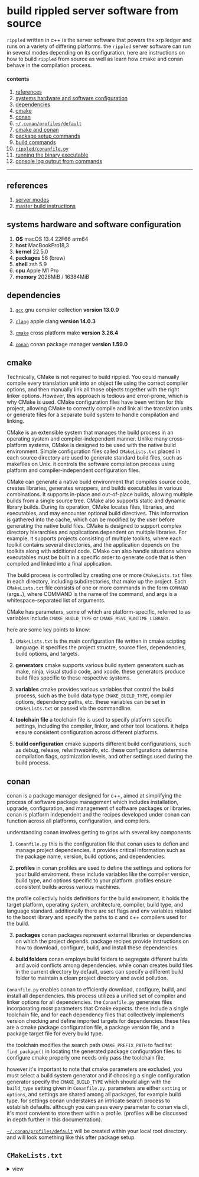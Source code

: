#  build rippled server software from source

`rippled` written in c++ is the server software that powers the xrp ledger and runs on a variety of differing platforms.  the `rippled` server software can run in several modes depending on its configuration, here are instructions on how to build `rippled` from source as well as learn how cmake and conan behave in the compilation process.

####  contents

1.  [references](#references)
2.  [systems hardware and software configuration](#systems-hardware-and-software-configuration)
3.  [dependencies](#dependencies) 
4.  [cmake](#cmake)
5.  [conan](#conan)
6.  [`~/.conan/profiles/default`](#conan-profiles-default)
7.  [cmake and conan](#cmake-and-conan)
8.  [package setup commands](#package-set-up-commands)
9.  [build commands](#build-commands)
10. [`rippled/conanfile.py`](#rippled-conanfile-py)
11. [running the binary executable](#running-the-binary-executable)
12. [console log output from commands](#console-log-output-from-commands)

---------------------------------------------------------------------------------------------------

##  references

1.  [server modes](https://xrpl.org/rippled-server-modes.html)
2.  [master build instructions](https://github.com/XRPLF/rippled/blob/master/BUILD.md#a-crash-course-in-cmake-and-conan)

##  systems hardware and software configuration

1.  **OS** macOS 13.4 22F66 arm64
2.  **host** MacBookPro18,3
3.  **kernel** 22.5.0
4.  **packages** 56 (brew)
5.  **shell** zsh 5.9
6.  **cpu** Apple M1 Pro
7.  **memory** 2026MiB / 16384MiB

##  dependencies

1.  [`gcc`](https://github.com/Homebrew/homebrew-core/blob/HEAD/Formula/gcc.rb) gnu compiler collection **version 13.0.0**

2.  [`clang`](https://opensource.apple.com/source/clang/clang-23/clang/tools/clang/docs/UsersManual.html) apple clang **version 14.0.3**

3.  [`cmake`](https://formulae.brew.sh/formula/cmake) cross platform make **version 3.26.4**

4.  [`conan`](https://conan.io/downloads.html) conan package manager **version 1.59.0**

##  cmake

Technically, CMake is not required to build rippled. You could manually compile every translation unit into an object file using the correct compiler options, and then manually link all those objects together with the right linker options. However, this approach is tedious and error-prone, which is why CMake is used. CMake configuration files have been written for this project, allowing CMake to correctly compile and link all the translation units or generate files for a separate build system to handle compilation and linking.  

CMake is an extensible system that manages the build process in an operating system and compiler-independent manner. Unlike many cross-platform systems, CMake is designed to be used with the native build environment. Simple configuration files called `CMakeLists.txt` placed in each source directory are used to generate standard build files, such as makefiles on Unix.  it controls the software compilation process using platform and compiler-independent configuration files.

CMake can generate a native build environment that compiles source code, creates libraries, generates wrappers, and builds executables in various combinations. It supports in-place and out-of-place builds, allowing multiple builds from a single source tree. CMake also supports static and dynamic library builds. During its operation, CMake locates files, libraries, and executables, and may encounter optional build directives. This information is gathered into the cache, which can be modified by the user before generating the native build files.  CMake is designed to support complex directory hierarchies and applications dependent on multiple libraries. For example, it supports projects consisting of multiple toolkits, where each toolkit contains several directories, and the application depends on the toolkits along with additional code. CMake can also handle situations where executables must be built in a specific order to generate code that is then compiled and linked into a final application.

The build process is controlled by creating one or more `CMakeLists.txt` files in each directory, including subdirectories, that make up the project. Each `CMakeLists.txt` file consists of one or more commands in the form `COMMAND` (args..), where COMMAND is the name of the command, and args is a whitespace-separated list of arguments.

CMake has parameters, some of which are platform-specific, referred to as variables include `CMAKE_BUILD_TYPE` or `CMAKE_MSVC_RUNTIME_LIBRARY`.

here are some key points to know:

1.  `CMakeLists.txt` is the main configuration file written in cmake scipting language.  it specifies the project structre, source files, dependencies, build options, and targets. 

2.  **generators**  cmake supports various build system generators such as make, ninja, visual studio code, and xcode.  these generators produce build files specific to these respective systems.

3.  **variables** cmake provides various variables that control the build process, such as the build data type `CMAKE_BUILD_TYPE`, compiler options, dependency paths, etc.  these variables can be set in `CMakeLists.txt` or passed via the commandline.

4.  **toolchain file** a toolchain file is used to specify platform specific settings, including the compiler, linker, and other tool locations.  it helps ensure consistent configuration across different platforms.

5.  **build configuration**  cmake supports different build configurations, such as debug, release, relwithwebinfo, etc.  these configurations determine compilation flags, optimization levels, and other settings used during the build process.

##  conan

conan is a package manager designed for c++, aimed at simplifying the process of software package management which includes installation, upgrade, configuration, and management of software packages or libraries.  conan is platform independent and the recipes developed under conan can function across all platforms, configuration, and compilers.

understanding conan involves getting to grips with several key components

1.  `Conanfile.py`  this is the configuration file that conan uses to defien and manage project dependencies.  it provides critical information such as the package name, version, build options, and dependencies.

2.  **profiles** in conan profiles are used to define the settings and options for your build enviroment.  these include variables like the compiler version, build type, and options specific to your platform.  profiles ensure consistent builds across various machines.

the profile collectivly holds definitions for the build enviroment.  it holds the target platform, operating system, architecture, compiler, build type, and language standard.  additionally there are set flags and env variables related to the boost library and specify the paths to c and c++ compilers used for the build.

3.  **packages**  conan packages represent external libraries or dependencies on which the project depends.  package recipes provide instructions on how to download, configure, build, and install these dependencies.

4.  **build folders** conan employs build folders to segregate different builds and avoid conflicts among dependencies.  while conan creates build files in the current directory by default, users can specify a different build folder to maintain a clean project directory and avoid pollution.

`Conanfile.py` enables conan to efficiently download, configure, build, and install all dependencies.  this process utilizes a unified set of compiler and linker options for all dependencies.  the `Conanfile.py` generates files incorporating most parameters that Cmake expects.  these include a single toolchain file, and for each dependency files that collectively implements version checking and define imported targets for dependencies.  these files are a cmake package configuration file, a package version file, and a package target file for every build type.

the toolchain modifies the search path `CMAKE_PREFIX_PATH` to facilitat `find_package()` in locating the generated package configuration files.  to configure cmake properly one needs only pass the toolchain file.

however it's important to note that cmake parameters are excluded, you must select a build system generator and if choosing a single configuration generator specify the `CMAKE_BUILD_TYPE` which should align with the `build_type` setting given in `Conanfile.py`.  parameters are either `setting` or `options`, and settings are shared among all packages, for example build type.  for settings conan understakes an intricate search process to establish defaults.  although you can pass every parameter to conan via cli, it's most convient to store them within a profile. (profiles will be discussed in depth further in this documentation). 

[`~/.conan/profiles/default`](#conan-profiles-default) will be created within your local root directory. and will look something like this after package setup.

##  `CMakeLists.txt`

<details><summary>view</summary>
<code>cmake_minimum_required(VERSION 3.16)

if(POLICY CMP0074)
  cmake_policy(SET CMP0074 NEW)
endif()
if(POLICY CMP0077)
  cmake_policy(SET CMP0077 NEW)
endif()

# Fix "unrecognized escape" issues when passing CMAKE_MODULE_PATH on Windows.
file(TO_CMAKE_PATH "${CMAKE_MODULE_PATH}" CMAKE_MODULE_PATH)
list(APPEND CMAKE_MODULE_PATH "${CMAKE_CURRENT_SOURCE_DIR}/Builds/CMake")

project(rippled)
set(CMAKE_CXX_EXTENSIONS OFF)
set(CMAKE_CXX_STANDARD 20)
set(CMAKE_CXX_STANDARD_REQUIRED ON)

# make GIT_COMMIT_HASH define available to all sources
find_package(Git)
if(Git_FOUND)
    execute_process(COMMAND ${GIT_EXECUTABLE} describe --always --abbrev=40
        OUTPUT_STRIP_TRAILING_WHITESPACE OUTPUT_VARIABLE gch)
    if(gch)
        set(GIT_COMMIT_HASH "${gch}")
        message(STATUS gch: ${GIT_COMMIT_HASH})
        add_definitions(-DGIT_COMMIT_HASH="${GIT_COMMIT_HASH}")
    endif()
endif() #git

if(thread_safety_analysis)
  add_compile_options(-Wthread-safety -D_LIBCPP_ENABLE_THREAD_SAFETY_ANNOTATIONS -DRIPPLE_ENABLE_THREAD_SAFETY_ANNOTATIONS)
  add_compile_options("-stdlib=libc++")
  add_link_options("-stdlib=libc++")
endif()

include (CheckCXXCompilerFlag)
include (FetchContent)
include (ExternalProject)
include (CMakeFuncs) # must come *after* ExternalProject b/c it overrides one function in EP
include (ProcessorCount)
if (target)
  message (FATAL_ERROR "The target option has been removed - use native cmake options to control build")
endif ()

include(RippledSanity)
include(RippledVersion)
include(RippledSettings)
include(RippledRelease)
# this check has to remain in the top-level cmake
# because of the early return statement
if (packages_only)
  if (NOT TARGET rpm)
    message (FATAL_ERROR "packages_only requested, but targets were not created - is docker installed?")
  endif()
  return ()
endif ()
include(RippledCompiler)
include(RippledInterface)

option(only_docs "Include only the docs target?" FALSE)
include(RippledDocs)
if(only_docs)
  return()
endif()

###

include(deps/Boost)
find_package(OpenSSL 1.1.1 REQUIRED)
set_target_properties(OpenSSL::SSL PROPERTIES
  INTERFACE_COMPILE_DEFINITIONS OPENSSL_NO_SSL2
)
add_subdirectory(src/secp256k1)
add_subdirectory(src/ed25519-donna)
find_package(lz4 REQUIRED)
# Target names with :: are not allowed in a generator expression.
# We need to pull the include directories and imported location properties
# from separate targets.
find_package(LibArchive REQUIRED)
find_package(SOCI REQUIRED)
find_package(SQLite3 REQUIRED)
find_package(Snappy REQUIRED)

option(rocksdb "Enable RocksDB" ON)
if(rocksdb)
  find_package(RocksDB REQUIRED)
  set_target_properties(RocksDB::rocksdb PROPERTIES
    INTERFACE_COMPILE_DEFINITIONS RIPPLE_ROCKSDB_AVAILABLE=1
  )
  target_link_libraries(ripple_libs INTERFACE RocksDB::rocksdb)
endif()

find_package(nudb REQUIRED)
find_package(date REQUIRED)
include(deps/Protobuf)
include(deps/gRPC)

target_link_libraries(ripple_libs INTERFACE
  ed25519::ed25519
  LibArchive::LibArchive
  lz4::lz4
  nudb::core
  OpenSSL::Crypto
  OpenSSL::SSL
  Ripple::grpc_pbufs
  Ripple::pbufs
  secp256k1::secp256k1
  soci::soci
  SQLite::SQLite3
)

if(reporting)
  find_package(cassandra-cpp-driver REQUIRED)
  find_package(PostgreSQL REQUIRED)
  target_link_libraries(ripple_libs INTERFACE
    cassandra-cpp-driver::cassandra-cpp-driver
    PostgreSQL::PostgreSQL
  )
endif()

###

include(RippledCore)
include(RippledInstall)
include(RippledCov)
include(RippledMultiConfig)
include(RippledValidatorKeys)</code>
<details>

##  `CMAKE_PREFIX_PATH`

**parameters include**

-  what build system to generate files for
-  where to find the compiler and linker
-  where to find dependencies, e.g. libraries and headers
-  how to link dependencies e.g. any special compiler or linker flags that need to be used with them, including preprocessor definition
-  how to compile translation units with optimizations, debug symbols, position independent code, etc

for some of these parameters, like the build system and compiler, cmake goes through a complicated search process to choose default values.  for other like the dependencies, we had written in the cmake config files of this project to our own complicated process to choose defaults.

you can pass every parameter to cmake on the command line, but writing out these parameters everytime we want to configure cmake is a pain.  once you configure a file once cmake can read everytime it is configured, which is a toolchain file.

a toolchain is a set of utilities to compile, link libraries, and creat archives, and other tasks to drive the build.  the toolchain utilities available are determined by the languages enabled.

##  `CMAKE_BUILD_TYPE`

`CMAKE_BUILD_TYPE` must match `build_type`.  `CMAKE_BUILD_TYPE` is a cmake variable that defines the build type or configuration for your cmake project.  it allows you to specify different build configuration such as debug, release, or custom configurations specific to your project.   if you dont specify the `CMAKE_BUILD_TYPE` var, cmake uses an empty string as the build type.  

in this case the generated build system such as Makefiles or VSC project may use its default build configuration, which varies depending on the system or generator.   

##  cmake and conan

in order to use cmake and conan together, you will need to configure cmake to recognize and link the dependencies managed by conan.  conan generates package configuration files that cmake can use to discover and link dependencies correctly.  the typical workflow involves exporting the dependencies using conant, creating a build directory, installing the dependencies using conan, configuring cmake with the generated package configuration file, and finally building the project.

1.  exporting dependencies
2.  creating build directory
3.  installing dependencies
4.  configuring cmake
5.  building the project

##  package set up commands

before we start we need to ensure to define the directory paths of our compiler executables, these will be included in the default script.  the following commands will result in a scripted config found in the default script generated from conan [`~/.conan/profiles/default`](#conan-profiles-default)  the format of most calls are as follows `conan profile update <option>=<value> <profile_name>`, the name of profile will be in our case default.  however it can be named anything.  the result from `which gcc` and `which g++` will need to be used to initialize paths, in our case `which gcc` results in `/usr/bin/gcc` and `which g++` results in `/usr/bin/g++` and have been defined in some of the commands.

1.  `pwd rippled`

2.  `which gcc` 

3.  `which g++`

4.  `git checkout master`

5.  `conan profile new default --detect`

once completed the following profile should reflect that of your own.  once a profile is created, it can be used in a build, the conan install command downloads or builds the necessary packages according to the settings specified in the profile.  when calling `conan profile new default --detect` your shell should return a message declaring the location of the module within the `conan` profiles directory as a text file within your local system.

```
❯ conan profile new default --detect
Found apple-clang 14.0
apple-clang>=13, using the major as version
Profile created with detected settings: /Users/.conan/profiles/default
```

6.  `conan profile update settings.compiler.cppstd=20 default`

7.  `conan profile update env.CC=/usr/bin/gcc default`

8.  `conan profile update env.CFLAGS=-DBOOST_ASIO_HAS_STD_INVOKE_RESULT=1 default`

9.  `conan profile update env.cxx=/usr/bin/g++ default`

10. `conan profile update env.CXXFLAGS=-DBOOST_ASIO_HAS_STD_INVOKE_RESULT=1 default`

11.  `conan profile update 'conf.tools.build:compiler_executables={"c": "/usr/bin/gcc", "cpp": "/usr/bin/g++"}' default`

12.  `conan profile update options.boost:extra_b2_flags="define=BOOST_ASIO_HAS_STD_INVOKE_RESULT" default`


##  `~/.conan/profiles/default`(#conan-profiles-default)

```
[settings]
os=Macos
os_build=Macos
arch=armv8
arch_build=armv8
compiler=apple-clang
compiler.version=14
compiler.libcxx=libc++
build_type=Release
compiler.cppstd=20
[options]
boost:extra_b2_flags=define=BOOST_ASIO_HAS_STD_INVOKE_RESULT
[build_requires]
[env]
CC=/usr/bin/gcc
CFLAGS=-DBOOST_ASIO_HAS_STD_INVOKE_RESULT=1
CXX=/usr/bin/g++
CXXFLAGS=-DBOOST_ASIO_HAS_STD_INVOKE_RESULT=1
[conf]
tools.build:compiler_executables={'c': '/usr/bin/gcc', 'cpp': '/usr/bin/g++'}
```

##  build commands

1.  `pwd rippled`

2.  `conan export external/snappy snappy/1.1.9@`

export our conan recipe for snappy, this doesnt explicitly link the c++ standard library, which allows us to statically link it.  snappy is a fast compression/decompression library developed by google, it aims to provide high speed data processing iwth a reasonable compression ratio (i do not have knowledge in compression/decompression tools however ill just blockbox).  `conanfile.py` is exported to snappy which is located in the `external/snappy` directory to the local conan cache.  and `snappy/1.1.9@` is the reference for the recipe in the local conan cache.  `rippled/external/snappy/`

3.  `mkdir .build`

4.  `cd .build`

5.  `conan install .. --output-folder . --build missing --settings build_type=Release`

6.  `cmake -DCMAKE_TOOLCHAIN_FILE:FILEPATH=/build/generators/conan_toolchain.cmake -DCMAKE_BUILD_TYPE=Release ..`

7.  `cmake --build .` 

9.  `./rippled --version`

8.  `./rippled --unittest` 

upon successfully configuring conan and cmake a console log will be provided along the lines of

```
cmake -DCMAKE_TOOLCHAIN_FILE:FILEPATH=build/generators/conan_tollchain.cmake -DCMAKE_BUILD_TYPE=Release ..

-- Configuring done (1.4s)
-- Generating done (0.1s)
-- Build files have been written to: /Users/mbergen/Documents/Github/rippled/.build
```

##  reset conan package setup

`reset_conan.sh`, has scripts containing commands to reset your conan profile.  ensure to call `which conan` in order to determine your `.conan` directory is not located in your local machine's root directory.

1.  `chmod +x reset_conan.sh` to make the script executable

2.  `./reset_conan.sh`

```bash
`pwd rippled`
`rm -rf ~/.conan/data`
`rm -rf ~/.conan/conan.conf`
`rm -rf ~/.conan/profiles`
`rm -r .build`
```

##  command walkthrough

###  0.  `pwd rippled`

starting in ripple root

###  1.  `which gcc` 

`which` locate a program in user's path `gcc`

###  2.  `which g++`

run the following command to find the installation path of gcc using `which` token the output will display path `/usr/bin/gcc/<path>` make a note of this path.  use this path as the values for `env.CC=`, `env.FLAGS`, `c`, `cpp` variables.

###  3.  `git checkout master`

this guide has been written for `master` in june of 2023

###  4.  `conan profile new default --detect`

these settings define various aspects of the build process, such as the operating system, architecture, compiler.  boost library flags, and environment variables.  

`[settings]` this section specifies the settings related to the target platform, operating system, architecture, and compiler used for the rippled build.

- `os` indicates the target operating system used which is macos
- `os_build` represents the operating system used for building the rippled software, also macos. this is defined for rippled being built on a different os than the target platform, these could be `Linux` what have you. having `os_build` and `os` allows for cross-compilation, where the software is built on one operating system but targeted for another.
-  `arch` specifies the target architecture, which is `armv8` ARM64 in this case.
-  `arch_build` denotes the architecture used for the build process, which is `armv8` as well
-  `compiler` indicates the compiler used, in this case it's apple clang
-  `compiler.version` specifies version of compiler
-  `compiler.libcxx` indicates the c++ standard library used, which is `libc++`
-  `build_type` specifies the build type which is release in our case
-  `compiler.cppstd` specifies the c++ language standard used
-  `[build_requires]` uninitialized but is used to specify any needed dependencies needed during process
-  `CC` specifies the path to the c compiler which is `/usr/bin/gcc`
-  `CFLAGS` sets the compiler flags for the c compiler and adds the `DBOOST_ASIN_HAS_STD_INVOKE_RESULT=1` flag and defines the macro to 1
-  `CXX` specifies the path to the c++ compiler
-  `CXXFLAGS` sets the compiler flags for the c++ compiler and adds the `-BOOST_ASIO_HAS_STD_INVOKE_RESULT=1`
-  `[conf]` is used for configuration options
-  `tools.build:compiler_executables` option is used to specify the paths to the c and cpp compilers that will be used during the compilation process so objects can be linked successfully.
-  in this case the configuration has set the `compiler_executables` option to a dictionary that maps the compiler names to their corresponding executable paths (note these paths are examples and may look different depending on your system) 
    - `c` specifies that the c compiler executable can be found in `/usr/bin/gcc`
    - `cpp` specifies that the cpp compiler executable can be found `/usr/bin/g++`

```
[settings]
os=Macos
os_build=Macos
arch=armv8
arch_build=armv8
compiler=apple-clang
compiler.version=14
compiler.libcxx=libc++
build_type=Release
compiler.cppstd=20
[options]
boost:extra_b2_flags=define=BOOST_ASIO_HAS_STD_INVOKE_RESULT
[build_requires]
[env]
CC=/usr/bin/gcc
CFLAGS=-DBOOST_ASIO_HAS_STD_INVOKE_RESULT=1
CXX=/usr/bin/g++
CXXFLAGS=-DBOOST_ASIO_HAS_STD_INVOKE_RESULT=1
[conf]
tools.build:compiler_executables={'c': '/usr/bin/gcc', 'cpp': '/usr/bin/g++'}
```
###  5.  `conan profile update settings.compiler.cppstd=20 default`

-  `conan` calling the package manager to execute
-  `profile` specifying we are working with a conan profile specifically the profile created with detected settings returned from step 4 [conan profile new default --detect](#conan-profile-new-default---detect).  
-  `update` indicates that we want to update an existing profile 
-  `settings.compiler.cppstd` refers to which will be initialized under `[settings]` under the `20` dialect of the c++20 standard.
-  `default` is the destination profile in this case its `default`

###  6.  `conan profile update env.CC=/usr/bin/gcc default`


###  7.  `conan profile update env.CFLAGS=-DBOOST_ASIO_HAS_STD_INVOKE_RESULT=1 default`
###  8.  `conan profile update env.CXX=/usr/bin/g++ default`
###  9.  `conan profile update env.CXXFLAGS=-DBOOST_ASIO_HAS_STD_INVOKE_RESULT=1 default`
###  10.  `conan profile update 'conf.tools.build:compiler_executables={"c": "/usr/bin/gcc", "cpp": "/usr/bin/g++"}' default`
###  
###  11.  `conan profile update -o boost:extra_b2_flags="define=BOOST_ASIO_HAS_STD_INVOKE_RESULT"`

###  12.  `pwd rippled`

###  13.  `conan export external/snappy snappy/1.1.9@`

export our conan recipe for snappy, this doesnt explicitly link the c++ standard library, which allows us to statically link it.

snappy is a fast compression/decompression library developed by google, it aims to provide high speed data processing iwth a reasonable compression ratio (i do not have knowledge in compression/decompression tools however ill just blockbox).  `conanfile.py` is exported to snappy which is located in the `external/snappy` directory to the local conan cache.  and `snappy/1.1.9@` is the reference for the recipe in the local conan cache.  `rippled/external/snappy/`

###  14.  `mkdir .build`

###  15.  `cd .build`

by default the install folder is your current working directory.  if you don't move into your build directory before calling Conan, then you may see it polluting your project root directory with these files  to make conan put them in your build directory youll have to add the options `--install-folder` or `-if` to every `conan install` command

###  16.  `conan install .. --output-folder . --build missing --settings build_type=Release`

1.  `conan install ..` tells conan to install the dependencies listed in the `conanfile.py`
2.  `--output-folder .` this argument is specifying that the output from this command should be placed in the current directory which is `.`
3.  `--build missing` tells conan to build any dependencies that are missing from conan's cache, essentially the cache is located here `~/.conan/conan.conf` and will be written out under the `[storage]` section 
4.  `--settings build_type=Release` argument tells conan to build the dependencies for a release build

###  17.  `cmake -DCMAKE_TOOLCHAIN_FILE:FILEPATH=/build/generators/conan_toolchain.cmake -DCMAKE_BUILD_TYPE=Release ..`

1.  `cmake` command to run the cmake tool which is a build system generator whcih reads the `CMakeLists.txt` file that you write and generate build files for a build tool of your choice like Make

2.  `-D` is used to define a variable that will be passed into the CMake script so `-DCMAKE_TOOLCHAIN_FILE:FILEPATH=build/generators/conan_toolchain.cmake` is telling CMake to use a specific toolchain file which should exist after running the previous commands before 4

a toolchain file is a script that cmake reads before your main `CMakeLists.txt` and is used to set up the compiler and other tools like linkers that will be used to build the project.  the toolchain file is often used when cross-compiling which is wehn  you are building code on one type of system (the host), such that it can be executed on a different type of system (the target).  this is common when you have limited resources.  the cross compiler produces binaries that can be executed on a specific argitecture.  CMAKE's toolchain file handles all of these complexities and specifies the deatils about the target system and the cross compiler to be used, which cmake then uses when generating the build files.

3.  `conan_toolchain.cmake` is a toolchain file that was generated by conan.  it sets up the tools and settinsg taht conan has figure out for the project based on the dep and settings in `conanfile.py`

4.  `-DCMAKE_BUILD_TYPE=Release` sets the build type to `Release`, this typically means that the code will be optimized for speed and the debug info will be removed making the binaries smaller!!  

5.  `..` at the end of the command is specifying the source directory of the project which is the parent directory of build which were currently in when running the 4th command.

**Note**  ensure to run cmake from the `.build` directory, to maintain [modularity](https://en.wikipedia.org/wiki/Modular_programming)

###  18.  `cmake --build .` 

final invokation for the underlying build system to compile into the unix binary executable `rippled`.

###  19.  `./rippled --version`
###  20.  `./rippled --unittest` 

execute the `rippled` unix binary executable and `--unittest` argument means to run the program's unit tests.  unit tests are small isolated tests that check the functionality of a specific part of a program.  

###  console log output from commands



[ 99%] Building CXX object CMakeFiles/rippled.dir/src/test/shamap/SHAMapSync_test.cpp.o
[100%] Building CXX object CMakeFiles/rippled.dir/src/test/shamap/SHAMap_test.cpp.o
[100%] Building CXX object CMakeFiles/rippled.dir/src/test/unit_test/multi_runner.cpp.o
[100%] Linking CXX executable rippled
[100%] Built target rippled

##  running the binary executable

```
rippled [options] <command> <params>

General Options:
  --conf arg             Specify the configuration file.
  --debug                Enable normally suppressed debug logging
  -h [ --help ]          Display this message.
  --newnodeid            Generate a new node identity for this server.
  --nodeid arg           Specify the node identity for this server.
  --quorum arg           Override the minimum validation quorum.
  --reportingReadOnly    Run in read-only reporting mode
  --silent               No output to the console after startup.
  -a [ --standalone ]    Run with no peers.
  -v [ --verbose ]       Verbose logging.
  --version              Display the build version.

RPC Client Options:
  --rpc                  Perform rpc command - see below for available
                         commands. This is assumed if any positional parameters
                         are provided.
  --rpc_ip arg           Specify the IP address for RPC command. Format:
                         <ip-address>[':'<port-number>]
  --rpc_port arg         DEPRECATED: include with rpc_ip instead. Specify the
                         port number for RPC command.

Ledger/Data Options:
                         [import_db] configuration file section) into the
                         current node database (specified in the [node_db]
                         configuration file section).
  --ledger arg           Load the specified ledger and start from the value
                         given.
  --ledgerfile arg       Load the specified ledger file.
  --load                 Load the current ledger from the local DB.
  --net                  Get the initial ledger from the network.
  --nodetoshard          Import node store into shards
  --replay               Replay a ledger close.
  --start                Start from a fresh Ledger.
  --startReporting arg   Start reporting from a fresh Ledger.
  --vacuum               VACUUM the transaction db.
  --valid                Consider the initial ledger a valid network ledger.

Unit Test Options:
  -q [ --quiet ]         Suppress test suite messages, including suite/case
                         name (at start) and test log messages.
  -u [ --unittest ] arg  Perform unit tests. The optional argument specifies
                         one or more comma-separated selectors. Each selector
                         specifies a suite name, full-name (lib.module.suite),
                         module, or library (checked in that order).
  --unittest-arg arg     Supplies an argument string to unit tests. If
                         provided, this argument is made available to each
                         suite that runs. Interpretation of the argument is
                         handled individually by any suite that accesses it --
                         as such, it typically only make sense to provide this
                         when running a single suite.
  --unittest-ipv6        Use IPv6 localhost when running unittests (default is
                         IPv4).
  --unittest-log         Force unit test log message output. Only useful in
                         combination with --quiet, in which case log messages
                         will print but suite/case names will not.
  --unittest-jobs arg    Number of unittest jobs to run in parallel (child
                         processes).

Commands:
     account_currencies <account> [<ledger>] [strict]
     account_info <account>|<seed>|<pass_phrase>|<key> [<ledger>] [strict]
     account_lines <account> <account>|"" [<ledger>]
     account_channels <account> <account>|"" [<ledger>]
     account_objects <account> [<ledger>] [strict]
     account_offers <account>|<account_public_key> [<ledger>] [strict]
     account_tx accountID [ledger_index_min [ledger_index_max [limit ]]] [binary]
     book_changes [<ledger hash|id>]
     book_offers <taker_pays> <taker_gets> [<taker [<ledger> [<limit> [<proof> [<marker>]]]]]
     can_delete [<ledgerid>|<ledgerhash>|now|always|never]
     channel_authorize <private_key> <channel_id> <drops>
     channel_verify <public_key> <channel_id> <drops> <signature>
     connect <ip> [<port>]
     consensus_info
     deposit_authorized <source_account> <destination_account> [<ledger>]
     download_shard [[<index> <url>]]
     feature [<feature> [accept|reject]]
     fetch_info [clear]
     gateway_balances [<ledger>] <issuer_account> [ <hotwallet> [ <hotwallet> ]]
     get_counts
     json <method> <json>
     ledger [<id>|current|closed|validated] [full]
     ledger_accept
     ledger_cleaner
     ledger_closed
     ledger_current
     ledger_request <ledger>
     log_level [[<partition>] <severity>]
     logrotate
     manifest <public_key>
     node_to_shard [status|start|stop]
     peers
     ping
     random
     peer_reservations_add <public_key> [<description>]
     peer_reservations_del <public_key>
     peer_reservations_list
     ripple ...
     ripple_path_find <json> [<ledger>]
     server_info [counters]
     server_state [counters]
     sign <private_key> <tx_json> [offline]
     sign_for <signer_address> <signer_private_key> <tx_json> [offline]
     stop
     submit <tx_blob>|[<private_key> <tx_json>]
     submit_multisigned <tx_json>
     tx <id>
     validation_create [<seed>|<pass_phrase>|<key>]
     validator_info
     validators
     validator_list_sites
     version
     wallet_propose [<passphrase>]
```

[`./rippled --unittest`]

the console log output from `./rippled --unittest` is the result of the built-in unit tests being run.  each line is the name of a specific test case or test suite being executed. the end of the test will output performance results

```
./rippled --unittest
....
ripple.tx.Ticket Sign with TicketSequence
ripple.tx.Ticket Fix both Seq and Ticket

Longest suite times:
71.8s ripple.tx.NFToken
54.4s ripple.tx.NFTokenBurn
42.8s ripple.tx.Offer
34.9s ripple.app.ValidatorSite
27.3s ripple.app.ShardArchiveHandler
23.3s ripple.app.TheoreticalQuality
14.6s ripple.app.Flow
13.2s ripple.app.AccountDelete
8.3s ripple.tx.Check
7.9s ripple.app.LedgerReplayer
451.4s, 205 suites, 1654 cases, 577987 tests total, 0 failures
```
